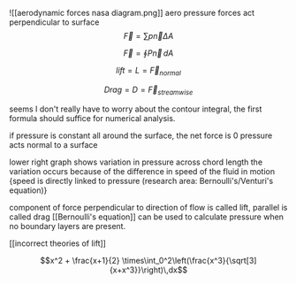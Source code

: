![[aerodynamic forces nasa diagram.png]]
aero pressure forces act perpendicular to surface
$$\vec{F} = \sum{p\vec{n}}\Delta A$$

$$\vec{F} = \oint{P\vec{n}}\,dA$$

$$lift = L = \vec{F}_{normal}$$

$$Drag = D = \vec{F}_{streamwise}$$

seems I don't really have to worry about the contour integral, the first formula should suffice for numerical analysis.

if pressure is constant all around the surface, the net force is 0
pressure acts normal to a surface

lower right graph shows variation in pressure across chord length
the variation occurs because of the difference in speed of the fluid in motion
{speed is directly linked to pressure (research area: Bernoulli's/Venturi's equation)}

component of force perpendicular to direction of flow is called lift, parallel is called drag
[[Bernoulli's equation]] can be used to calculate pressure when no boundary layers are present.


[[incorrect theories of lift]]

$$x^2 + \frac{x+1}{2} \times\int_0^2\left(\frac{x^3}{\sqrt[3]{x+x^3}}\right)\,dx$$